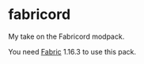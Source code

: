# fabricord

My take on the Fabricord modpack. 

You need [Fabric](https://fabricmc.net "Minecraft Fabric Modloader") 1.16.3 to use this pack.
